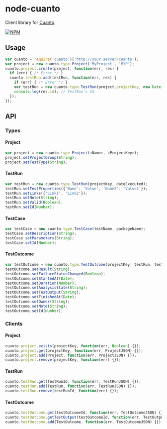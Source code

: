 # node-cuanto

Client library for [Cuanto](http://www.trackyourtests.com/).

[![NPM](https://nodei.co/npm/cuanto.png)](https://nodei.co/npm/cuanto/)

## Usage
```javascript
var cuanto = require('cuanto')('http://your.server/cuanto');
var project = new cuanto.type.Project('MyProject', 'MYP');
cuanto.project.create(project, function(err, res) {
  if (err) { /* Error */ }
  cuanto.testRun.add(testRun, function(err, res) {
    if (err) { /* Error */ }
    var testRun = new cuanto.type.TestRun(project.projectKey, new Date());
    console.log(res.id); // TestRun's Id
  });
});
```

## API
### Types
#### Project
```javascript
var project = new cuanto.type.Project(<Name>, <ProjectKey>);
project.setProjectGroup(String);
project.setTestType(String);
```

#### TestRun
```javascript
var testRun = new cuanto.type.TestRun(projectKey, dateExecuted);
testRun.setTestProperties({'Name': 'Value', 'Name2': 'Value2'});
testRun.setLinks({'Link1', 'Link2'});
testRun.setNote(String);
testRun.setValid(Boolean);
testRun.setId(Number);
```

#### TestCase
```javascript
var testCase = new cuanto.type.TestCase(testName, packageName);
testCase.setDescription(String);
testCase.setParameters(String);
testCase.setId(Number);
```

#### TestOutcome
```javascript
var testOutcome = new cuanto.type.TestOutcome(projectKey, testRun, testCase);
testOutcome.setResult(String);
testOutcome.setFailureStatusChanged(Boolean);
testOutcome.setStartedAt(Date);
testOutcome.setDuration(Number);
testOutcome.setAnalysisState(String);
testOutcome.setTestOutput(String);
testOutcome.setFinishedAt(Date);
testOutcome.setOwner(String);
testOutcome.setNote(String);
testOutcome.setId(Number);
```

### Clients
#### Project
```javascript
cuanto.project.exists(projectKey, function(err, Boolean) {});
cuanto.project.get(projectKey, function(err, ProjectJSON) {});
cuanto.project.add(Project, function(err, ProjectJSON) {});
cuanto.project.remove(projectKey, function(err) {});
```

#### TestRun
```javascript
cuanto.testRun.get(testRunId, function(err, TestRunJSON) {});
cuanto.testRun.add(TestRun, function(err, TestRunJSON) {});
cuanto.testRun.remove(testRunId, function(err) {});
```

#### TestOutcome
```javascript
cuanto.testOutcome.get(testOutcomeId, function(err, TestOutcomeJSON) {});
cuanto.testOutcome.getTestOutput(testOutcomeId, function(err, TestOutputString) {});
cuanto.testOutcome.add(TestOutcome, function(err, TestOutcomeJSON) {});
```
